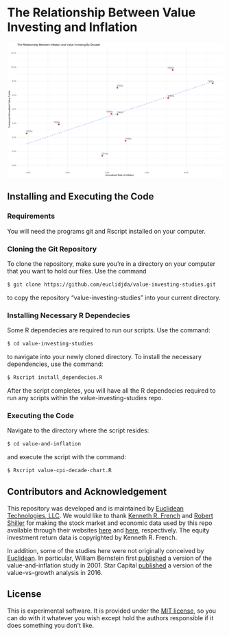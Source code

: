 # The Relationship Between Value Investing and Inflation

![alt text](/value-and-inflation/value-cpi-decade-chart.png)

## Installing and Executing the Code

###  Requirements

You will need the programs git and Rscript installed on your computer.

### Cloning the Git Repository

To clone the repository, make sure you’re in a directory on your computer that you want to hold our files. Use the command 

```bash
$ git clone https://github.com/euclidjda/value-investing-studies.git
```

to copy the repository “value-investing-studies” into your current directory. 

### Installing Necessary R Dependecies 

Some R dependecies are required to run our scripts. Use the command: 

```bash 
$ cd value-investing-studies
``` 

to navigate into your newly cloned directory. To install the necessary dependencies, use the command: 

```bash 
$ Rscript install_dependecies.R
``` 

After the script completes, you will have all the R dependecies required to run any scripts within the value-investing-studies repo. 

### Executing the Code

Navigate to the directory where the script resides: 

```bash
$ cd value-and-inflation
```

and execute the script with the command: 

```bash 
$ Rscript value-cpi-decade-chart.R
```

## Contributors and Acknowledgement

This repository was developed and is maintained by [Euclidean Technologies, LLC](http://www.euclidean.com/). We would like to thank [Kenneth R. French](http://mba.tuck.dartmouth.edu/pages/faculty/ken.french/) and [Robert Shiller](http://www.econ.yale.edu/~shiller/) for making the stock market and economic data used by this repo available through their websites [here](http://mba.tuck.dartmouth.edu/pages/faculty/ken.french/data_library.html#Research) and [here](http://www.econ.yale.edu/~shiller/data.htm), respectively. The equity investment return data is copyrighted by Kenneth R. French.

In addition, some of the studies here were not originally conceived by [Euclidean](http://www.euclidean.com/). In particular, William Bernstein first [published](http://www.efficientfrontier.com/ef/701/value.htm) a version of the value-and-inflation study in 2001. Star Capital [published](http://www.starcapital.de/files/publikationen/Research_2016-09_Value_Premium_Fama_French.pdf) a version of the value-vs-growth analysis in 2016.

## License 

This is experimental software. It is provided under the [MIT license][mit], so you can do with it whatever you wish except hold the authors responsible if it does something you don't like.

[mit]: http://www.opensource.org/licenses/mit-license.php
